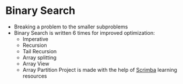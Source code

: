 # Binary Search


* Breaking a problem to the smaller subproblems
* Binary Search is written 6 times for improved optimization: 
  - Imperative
  - Recursion
  - Tail Recursion
  - Array splitting
  - Array View
  - Array Partition
Project is made with the help of [Scrimba](https://scrimba.com/allcourses) learning resources




